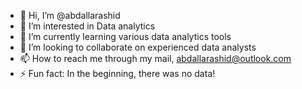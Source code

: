 - 👋 Hi, I’m @abdallarashid
- 👀 I’m interested in Data analytics
- 🌱 I’m currently learning various data analytics tools
- 💞️ I’m looking to collaborate on experienced data analysts
- 📫 How to reach me through my mail, abdallarashid@outlook.com
- ⚡ Fun fact: In the beginning, there was no data!

<!---
abdallarashid/abdallarashid is a ✨ special ✨ repository because its `README.md` (this file) appears on your GitHub profile.
You can click the Preview link to take a look at your changes.
--->
